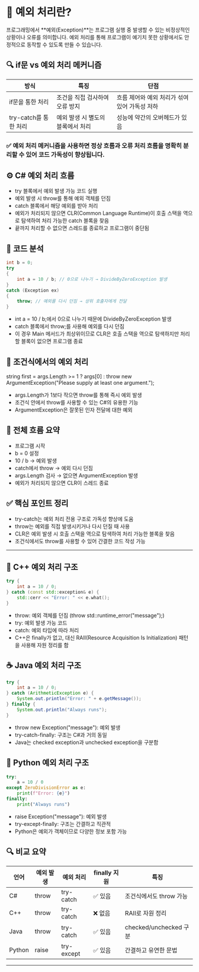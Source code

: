 # 🧠 예외 처리란?
프로그래밍에서 **예외(Exception)**는 프로그램 실행 중 발생할 수 있는 비정상적인 상황이나 오류를 의미합니다.
예외 처리를 통해 프로그램이 예기치 못한 상황에서도 안정적으로 동작할 수 있도록 만들 수 있습니다.

## 🔍 if문 vs 예외 처리 메커니즘
| 방식 | 특징 | 단점 |
|-------|--------|---------| 
| if문을 통한 처리 | 조건을 직접 검사하여 오류 방지 | 흐름 제어와 예외 처리가 섞여 있어 가독성 저하 | 
| try-catch를 통한 처리 | 예외 발생 시 별도의 블록에서 처리 | 성능에 약간의 오버헤드가 있음 | 


### ✅ 예외 처리 메커니즘을 사용하면 정상 흐름과 오류 처리 흐름을 명확히 분리할 수 있어 코드 가독성이 향상됩니다.


## ⚙️ C# 예외 처리 흐름
- try 블록에서 예외 발생 가능 코드 실행
- 예외 발생 시 throw를 통해 예외 객체를 던짐
- catch 블록에서 해당 예외를 받아 처리
- 예외가 처리되지 않으면 CLR(Common Language Runtime)이 호출 스택을 역으로 탐색하여 처리 가능한 catch 블록을 찾음
- 끝까지 처리할 수 없으면 스레드를 종료하고 프로그램이 중단됨

## 🧪 코드 분석
```csharp
int b = 0;
try
{
    int a = 10 / b; // 0으로 나누기 → DivideByZeroException 발생
}
catch (Exception ex)
{
    throw; // 예외를 다시 던짐 → 상위 호출자에게 전달
}
```

- int a = 10 / b;에서 0으로 나누기 때문에 DivideByZeroException 발생
- catch 블록에서 throw;를 사용해 예외를 다시 던짐
- 이 경우 Main 메서드가 최상위이므로 CLR은 호출 스택을 역으로 탐색하지만 처리할 블록이 없으면 프로그램 종료

## 🎯 조건식에서의 예외 처리
string first = args.Length >= 1 
    ? args[0] 
    : throw new ArgumentException("Please supply at least one argument.");


- args.Length가 1보다 작으면 throw를 통해 즉시 예외 발생
- 조건식 안에서 throw를 사용할 수 있는 C#의 유용한 기능
- ArgumentException은 잘못된 인자 전달에 대한 예외

## 🧾 전체 흐름 요약
- 프로그램 시작
- b = 0 설정
- 10 / b → 예외 발생
- catch에서 throw → 예외 다시 던짐
- args.Length 검사 → 없으면 ArgumentException 발생
- 예외가 처리되지 않으면 CLR이 스레드 종료

## ✅ 핵심 포인트 정리
- try-catch는 예외 처리 전용 구조로 가독성 향상에 도움
- throw는 예외를 직접 발생시키거나 다시 던질 때 사용
- CLR은 예외 발생 시 호출 스택을 역으로 탐색하여 처리 가능한 블록을 찾음
- 조건식에서도 throw를 사용할 수 있어 간결한 코드 작성 가능
---

## 🧱 C++ 예외 처리 구조
```cpp
try {
    int a = 10 / 0;
} catch (const std::exception& e) {
    std::cerr << "Error: " << e.what();
}
```

- throw: 예외 객체를 던짐 (throw std::runtime_error("message");)
- try: 예외 발생 가능 코드
- catch: 예외 타입에 따라 처리
- C++은 finally가 없고, 대신 RAII(Resource Acquisition Is Initialization) 패턴을 사용해 자원 정리를 함

## ☕ Java 예외 처리 구조
```java
try {
    int a = 10 / 0;
} catch (ArithmeticException e) {
    System.out.println("Error: " + e.getMessage());
} finally {
    System.out.println("Always runs");
}
```

- throw new Exception("message"): 예외 발생
- try-catch-finally: 구조는 C#과 거의 동일
- Java는 checked exception과 unchecked exception을 구분함

## 🐍 Python 예외 처리 구조
```python
try:
    a = 10 / 0
except ZeroDivisionError as e:
    print(f"Error: {e}")
finally:
    print("Always runs")
```

- raise Exception("message"): 예외 발생
- try-except-finally: 구조는 간결하고 직관적
- Python은 예외가 객체이므로 다양한 정보 포함 가능

## 🔍 비교 요약
| 언어 | 예외 발생 | 예외 처리 | finally 지원 | 특징 | 
|------|---------|----------|-------------|------|
| C# | throw | try-catch | ✅ 있음 | 조건식에서도 throw 가능 | 
| C++ | throw | try-catch | ❌ 없음 | RAII로 자원 정리 | 
| Java | throw | try-catch | ✅ 있음 | checked/unchecked 구분 | 
| Python | raise | try-except | ✅ 있음 | 간결하고 유연한 문법 | 

---



